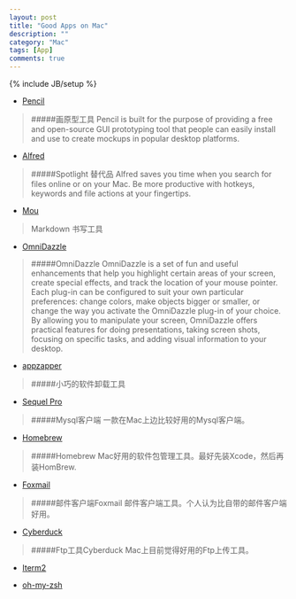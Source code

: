 ```yaml
---
layout: post
title: "Good Apps on Mac"
description: ""
category: "Mac"
tags: [App]
comments: true
---
```

{% include JB/setup %}

* [Pencil](http://pencil.evolus.vn/Downloads.html)
> #####画原型工具
> Pencil is built for the purpose of providing a free and open-source GUI prototyping tool that people can easily install and use to create mockups in popular desktop platforms.

* [Alfred](http://www.alfredapp.com)
> #####Spotlight 替代品
>Alfred saves you time when you search for files online or on your Mac. Be more productive with hotkeys, keywords and file actions at your fingertips.

* [Mou](http://mouapp.com/)
> Markdown 书写工具

* [OmniDazzle](http://www.omnigroup.com/products/omnidazzle/)
> #####OmniDazzle
> OmniDazzle is a set of fun and useful enhancements that help you highlight certain areas of your screen, create special effects, and track the location of your mouse pointer. Each plug-in can be configured to suit your own particular preferences: change colors, make objects bigger or smaller, or change the way you activate the OmniDazzle plug-in of your choice. By allowing you to manipulate your screen, OmniDazzle offers practical features for doing presentations, taking screen shots, focusing on specific tasks, and adding visual information to your desktop.

* [appzapper](http://www.appzapper.com/)
> #####小巧的软件卸载工具

* [Sequel Pro](http://www.sequelpro.com/)
> #####Mysql客户端
> 一款在Mac上边比较好用的Mysql客户端。

* [Homebrew](http://mxcl.github.io/homebrew/index_zh-cn.html)
> #####Homebrew
> Mac好用的软件包管理工具。最好先装Xcode，然后再装HomBrew.

* [Foxmail](http://foxmail.com.cn/)
> #####邮件客户端Foxmail
> 邮件客户端工具。个人认为比自带的邮件客户端好用。

* [Cyberduck](http://cyberduck.ch/)
> #####Ftp工具Cyberduck
> Mac上目前觉得好用的Ftp上传工具。

* [Iterm2](http://www.iterm2.com/#/section/home)

* [oh-my-zsh](https://github.com/robbyrussell/oh-my-zsh)
















